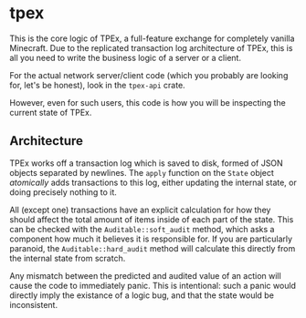 # tpex
This is the core logic of TPEx, a full-feature exchange for completely vanilla Minecraft.
Due to the replicated transaction log architecture of TPEx, this is all you need to write the business logic of a server or a client.

For the actual network server/client code (which you probably are looking for, let's be honest), look in the `tpex-api` crate.

However, even for such users, this code is how you will be inspecting the current state of TPEx.

## Architecture
TPEx works off a transaction log which is saved to disk, formed of JSON objects separated by newlines.
The `apply` function on the `State` object *atomically* adds transactions to this log, either updating the internal state, or doing precisely nothing to it.

All (except one) transactions have an explicit calculation for how they should affect the total amount of items inside of each part of the state.
This can be checked with the `Auditable::soft_audit` method, which asks a component how much it believes it is responsible for.
If you are particularly paranoid, the `Auditable::hard_audit` method will calculate this directly from the internal state from scratch.

Any mismatch between the predicted and audited value of an action will cause the code to immediately panic.
This is intentional: such a panic would directly imply the existance of a logic bug, and that the state would be inconsistent.
